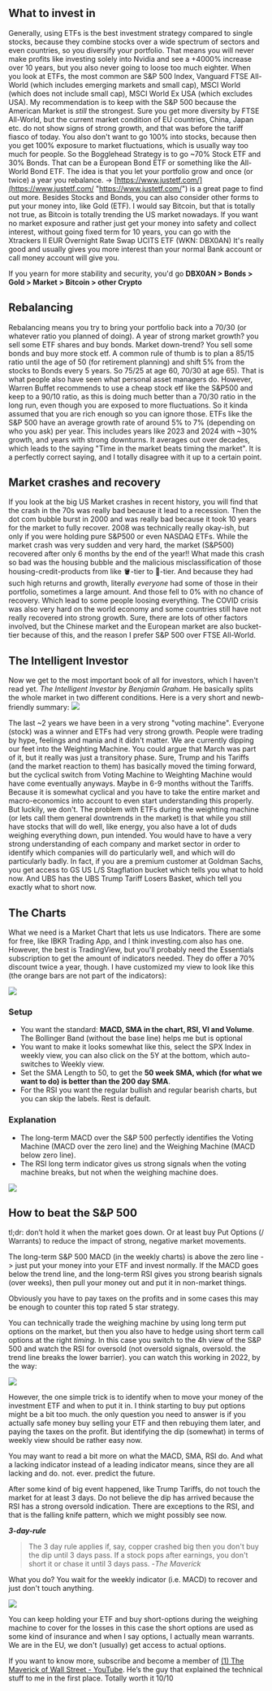 ## What to invest in

Generally, using ETFs is the best investment strategy compared to single stocks, because they combine stocks over a wide spectrum of sectors and even countries, so you diversify your portfolio. That means you will never make profits like investing solely into Nvidia and see a +4000% increase over 10 years, but you also never going to loose too much eighter.
When you look at ETFs, the most common are S&P 500 Index, Vanguard FTSE All-World (which includes emerging markets and small cap), MSCI World (which does not include small cap), MSCI World Ex USA (which excludes USA). My recommendation is to keep with the S&P 500 because the American Market is _still_ the strongest. Sure you get more diversity by FTSE All-World, but the current market condition of EU countries, China, Japan etc. do not show signs of strong growth, and that was before the tariff fiasco of today.
You also don't want to go 100% into stocks, because then you get 100% exposure to market fluctuations, which is usually way too much for people. So the Bogglehead Strategy is to go ~70% Stock ETF and 30% Bonds. That can be a European Bond ETF or something like the All-World Bond ETF. The idea is that you let your portfolio grow and once (or twice) a year you rebalance. -> [https://www.justetf.com/](https://www.justetf.com/ "https://www.justetf.com/") is a great page to find out more.
Besides Stocks and Bonds, you can also consider other forms to put your money into, like Gold (ETF). I would say Bitcoin, but that is totally not true, as Bitcoin is totally trending the US market nowadays. If you want no market exposure and rather just get your money into safety and collect interest, without going fixed term for 10 years, you can go with the Xtrackers II EUR Overnight Rate Swap UCITS ETF (WKN: DBX0AN) It's really good and usually gives you more interest than your normal Bank account or call money account will give you.

If you yearn for more stability and security, you'd go **DBX0AN > Bonds > Gold > Market > Bitcoin > other Crypto**

## Rebalancing

Rebalancing means you try to bring your portfolio back into a 70/30 (or whatever ratio you planned of doing). A year of strong market growth? you sell some ETF shares and buy bonds. Market down-trend? You sell some bonds and buy more stock etf.
A common rule of thumb is to plan a 85/15 ratio until the age of 50 (for retirement planning) and shift 5% from the stocks to Bonds every 5 years. So 75/25 at age 60, 70/30 at age 65). That is what people also have seen what personal asset managers do. However, Warren Buffet recommends to use a cheap stock etf like the S&P500 and keep to a 90/10 ratio, as this is doing much better than a 70/30 ratio in the long run, even though you are exposed to more fluctuations. So it kinda assumed that you are rich enough so you can ignore those.
ETFs like the S&P 500 have an average growth rate of around 5% to 7% (depending on who you ask) per year. This includes years like 2023 and 2024 with ~30% growth, and years with strong downturns. It averages out over decades, which leads to the saying "Time in the market beats timing the market". It is a perfectly correct saying, and I totally disagree with it up to a certain point.

## Market crashes and recovery

If you look at the big US Market crashes in recent history, you will find that the crash in the 70s was really bad because it lead to a recession. Then the dot com bubble burst in 2000 and was really bad because it took 10 years for the market to fully recover.
2008 was technically really okay-ish, but only if you were holding pure S&P500 or even NASDAQ ETFs. While the market crash was very sudden and very hard, the market (S&P500) recovered after only 6 months by the end of the year!! What made this crash so bad was the housing bubble and the malicious misclassification of those housing-credit-products from like 🪣-tier to 🌟-tier. And because they had such high returns and growth, literally _everyone_ had some of those in their portfolio, sometimes a large amount. And those fell to 0% with no chance of recovery. Which lead to some people loosing everything.
The COVID crisis was also very hard on the world economy and some countries still have not really recovered into strong growth. Sure, there are lots of other factors involved, but the Chinese market and the European market are also bucket-tier because of this, and the reason I prefer S&P 500 over FTSE All-World.

## The Intelligent Investor

Now we get to the most important book of all for investors, which I haven't read yet. _The Intelligent Investor by Benjamin Graham_. He basically splits the whole market in two different conditions. Here is a very short and newb-friendly summary:
![](./attachments/Pasted%20image%2020250404210732.png)

The last ~2 years we have been in a very strong "voting machine". Everyone (stock) was a winner and ETFs had very strong growth. People were trading by hype, feelings and mania and it didn't matter. We are currently dipping our feet into the Weighting Machine. You could argue that March was part of it, but it really was just a transitory phase.
Sure, Trump and his Tariffs (and the market reaction to them) has basically moved the timing forward, but the cyclical switch from Voting Machine to Weighting Machine would have come eventually anyways. Maybe in 6-9 months without the Tariffs. Because it is somewhat cyclical and you have to take the entire market and macro-economics into account to even start understanding this properly. But luckily, we don't.
The problem with ETFs during the weighting machine (or lets call them general downtrends in the market) is that while you still have stocks that will do well, like energy, you also have a lot of duds weighing everything down, pun intended.
You would have to have a very strong understanding of each company and market sector in order to identify which companies will do particularly well, and which will do particularly badly. In fact, if you are a premium customer at Goldman Sachs, you get access to GS US L/S Stagflation bucket which tells you what to hold now. And UBS has the UBS Trump Tariff Losers Basket, which tell you exactly what to short now.

## The Charts

What we need is a Market Chart that lets us use Indicators. There are some for free, like IBKR Trading App, and I think investing.com also has one. However, the best is TradingView, but you'll probably need the Essentials subscription to get the amount of indicators needed. They do offer a 70% discount twice a year, though. I have customized my view to look like this (the orange bars are not part of the indicators):

![](./attachments/Pasted%20image%2020250404210951.png)

### Setup
- You want the standard: **MACD, SMA in the chart, RSI, VI and Volume**. The Bollinger Band (without the base line) helps me but is optional
- You want to make it looks somewhat like this, select the SPX Index in weekly view, you can also click on the 5Y at the bottom, which auto-switches to Weekly view.
- Set the SMA Length to 50, to get the **50 week SMA, which (for what we want to do) is better than the 200 day SMA**. 
- For the RSI you want the regular bullish and regular bearish charts, but you can skip the labels. Rest is default.

### Explanation
- The long-term MACD over the S&P 500 perfectly identifies the Voting Machine (MACD over the zero line) and the Weighing Machine (MACD below zero line).
- The RSI long term indicator gives us strong signals when the voting machine breaks, but not when the weighing machine does.

![](./attachments/Pasted%20image%2020250404211210.png)

## How to beat the S&P 500

tl;dr: don’t hold it when the market goes down. Or at least buy Put Options (/ Warrants) to reduce the impact of strong, negative market movements.

The long-term S&P 500 MACD (in the weekly charts) is above the zero line -> just put your money into your ETF and invest normally. If the MACD goes below the trend line, and the long-term RSI gives you strong bearish signals (over weeks), then pull your money out and put it in non-market things.

Obviously you have to pay taxes on the profits and in some cases this may be enough to counter this top rated 5 star strategy.

You can technically trade the weighing machine by using long term put options on the market, but then you also have to hedge using short term call options at the right _timing_. In this case you switch to the 4h view of the S&P 500 and watch the RSI for oversold (not oversold signals, oversold. the trend line breaks the lower barrier). you can watch this working in 2022, by the way:

![](./attachments/Pasted%20image%2020250404211414.png)

However, the one simple trick is to identify when to move your money of the investment ETF and when to put it in. I think starting to buy put options might be a bit too much. the only question you need to answer is if you actually safe money buy selling your ETF and then rebuying them later, and paying the taxes on the profit. But identifying the dip (somewhat) in terms of weekly view should be rather easy now.

You may want to read a bit more on what the MACD, SMA, RSI do. And what a lacking indicator instead of a leading indicator means, since they are all lacking and do. not. ever. predict the future.

After some kind of big event happened, like Trump Tariffs, do not touch the market for at least 3 days. Do not believe the dip has arrived because the RSI has a strong oversold indication. There are exceptions to the RSI, and that is the falling knife pattern, which we might possibly see now.

***3-day-rule***
> The 3 day rule applies if, say, copper crashed big then you don't buy the dip until 3 days pass. 
> If a stock pops after earnings, you don't short it or chase it until 3 days pass. -*The Maverick*

What you do? You wait for the weekly indicator (i.e. MACD) to recover and just don't touch anything.

![](./attachments/Pasted%20image%2020250404211714.png)

You can keep holding your ETF and buy short-options during the weighing machine to cover for the losses in this case the short options are used as some kind of insurance and when I say options, I actually mean warrants. We are in the EU, we don't (usually) get access to actual options.


If you want to know more, subscribe and become a member of [(1) The Maverick of Wall Street - YouTube](https://www.youtube.com/@TheMaverickofWallStreet). He’s the guy that explained the technical stuff to me in the first place. Totally worth it 10/10 

